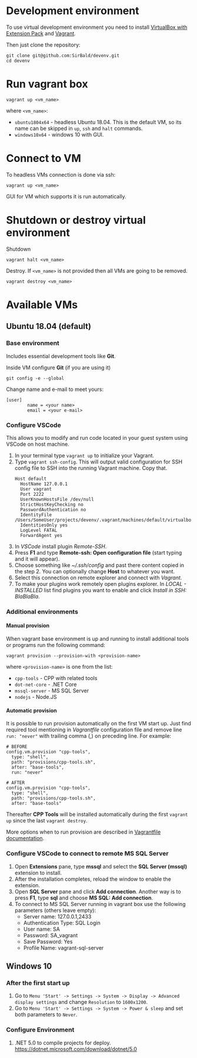 # Development environment

To use virtual development environment you need to install
[VirtualBox with Extension Pack](https://www.virtualbox.org/wiki/Downloads) and [Vagrant](https://www.vagrantup.com).

Then just clone the repository:
```
git clone git@github.com:SirBald/devenv.git
cd devenv
```

# Run vagrant box
```
vagrant up <vm_name>
```
where ```<vm_name>```:
* ```ubuntu1804x64``` - headless Ubuntu 18.04. This is the default VM, so its name can be skipped in ```up```, ```ssh``` and
```halt``` commands.
* ```windows10x64``` - windows 10 with GUI.

# Connect to VM

To headless VMs connection is done via ssh:
```
vagrant up <vm_name>
```
GUI for VM which supports it is run automatically.


# Shutdown or destroy virtual environment

Shutdown
```
vagrant halt <vm_name>
```
Destroy. If ```<vm_name>``` is not provided then all VMs are going to be removed.
```
vagrant destroy <vm_name>
```

# Available VMs

## Ubuntu 18.04 (default)

### Base environment

Includes essential development tools like **Git**.

Inside VM configure **Git** (if you are using it)
```
git config -e --global
```
Change name and e-mail to meet yours:
```
[user]
        name = <your name>
        email = <your e-mail>
```

### Configure VSCode

This allows you to modify and run code located in your guest system using VSCode on host machine.

1. In your terminal type ```vagrant up``` to initialize your Vagrant.
2. Type ```vagrant ssh-config```. This will output valid configuration for SSH config file to SSH into the running Vagrant machine.
Copy that.
    ```
    Host default
      HostName 127.0.0.1
      User vagrant
      Port 2222
      UserKnownHostsFile /dev/null
      StrictHostKeyChecking no
      PasswordAuthentication no
      IdentityFile /Users/SomeUser/projects/devenv/.vagrant/machines/default/virtualbox/private_key
      IdentitiesOnly yes
      LogLevel FATAL
      ForwardAgent yes
    ```
3. In *VSCode* install plugin *Remote-SSH*.
4. Press **F1** and type **Remote-ssh: Open configuration file** (start typing and it will appear).
5. Choose something like *~/.ssh/config* and past there content copied in the step 2.
You can optionally change **Host** to whatever you want.
6. Select this connection on remote explorer and connect with *Vagrant*.
7. To make your plugins work remotely open plugins explorer.
In *LOCAL - INSTALLED* list find plugins you want to enable and click *Install in SSH: BlaBlaBla*.

### Additional environments

#### Manual provision

When vagrant base environment is up and running to install additional tools or programs run the following command:
```
vagrant provision --provision-with <provision-name>
```
where ```<provision-name>``` is one from the list:
* ```cpp-tools``` - CPP with related tools
* ```dot-net-core``` - .NET Core
* ```mssql-server``` - MS SQL Server
* ```nodejs``` - Node.JS

#### Automatic provision

It is possible to run provision automatically on the first VM start up.
Just find required tool mentioning in *Vagrantfile* configuration file and remove line ```run: "never"``` with trailing comma (,)
on preceding line. For example:
```
# BEFORE
config.vm.provision "cpp-tools",
  type: "shell",
  path: "provisions/cpp-tools.sh",
  after: "base-tools",
  run: "never"
```
```
# AFTER
config.vm.provision "cpp-tools",
  type: "shell",
  path: "provisions/cpp-tools.sh",
  after: "base-tools"
```
Thereafter **CPP Tools** will be installed automatically during the first ```vagrant up``` since the last ```vagrant destroy```.

More options when to run provision are described in [Vagrantfile documentation](https://www.vagrantup.com/docs/provisioning/basic_usage#run-once-always-or-never).

### Configure VSCode to connect to remote MS SQL Server

1. Open **Extensions** pane, type **mssql** and select the **SQL Server (mssql)** extension to install.
2. After the installation completes, reload the window to enable the extension.
3. Open **SQL Server** pane and click **Add connection**. Another way is to press **F1**, type **sql** and choose
**MS SQL: Add connection**.
4. To connect to MS SQL Server running in vagrant box use the following parameters (others leave empty):
    * Server name: 127.0.0.1,2433
    * Authentication Type: SQL Login
    * User name: SA
    * Password: SA_vagrant
    * Save Password: Yes
    * Profile Name: vagrant-sql-server

## Windows 10

### After the first start up

1. Go to `Menu 'Start' -> Settings -> System -> Display -> Advanced display settings` and change `Resolution` to `1600x1200`.
2. Go to `Menu 'Start' -> Settings -> System -> Power & sleep` and set both parameters to `Never`.

### Configure Environment

1. .NET 5.0 to compile projects for deploy.
https://dotnet.microsoft.com/download/dotnet/5.0
